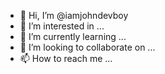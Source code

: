 - 👋 Hi, I’m @iamjohndevboy
- 👀 I’m interested in ...
- 🌱 I’m currently learning ...
- 💞️ I’m looking to collaborate on ...
- 📫 How to reach me ...

<!---
iamjohndevboy/iamjohndevboy is a ✨ special ✨ repository because its `README.md` (this file) appears on your GitHub profile.
You can click the Preview link to take a look at your changes.
--->
